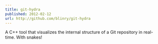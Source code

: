 ```yaml
---
title: git-hydra
published: 2012-02-12
url: http://github.com/blinry/git-hydra
---
```


A C++ tool that visualizes the internal structure of a Git repository in real-time. With snakes!
